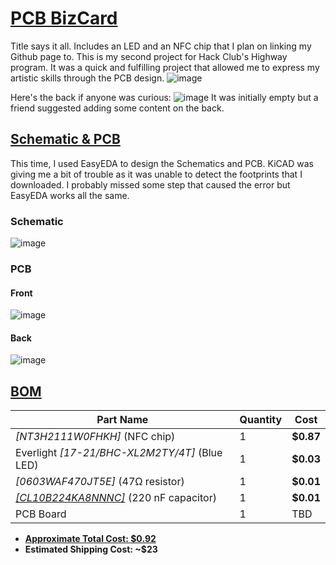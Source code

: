 # <ins> **PCB BizCard** </ins>
Title says it all. Includes an LED and an NFC chip that I plan on linking my Github page to. This is my second project for Hack Club's Highway program. It was a quick and fulfilling project that allowed me to express my artistic skills through the PCB design.
![image](https://github.com/user-attachments/assets/cc381888-e3a9-4b0d-9d68-31d7b718b439)

Here's the back if anyone was curious:
![image](https://github.com/user-attachments/assets/de5802b4-055f-4bd6-99d9-0880adb7fe7e)
It was initially empty but a friend suggested adding some content on the back.


## <ins> **Schematic & PCB** </ins>
This time, I used EasyEDA to design the Schematics and PCB. KiCAD was giving me a bit of trouble as it was unable to detect the footprints that I downloaded. I probably missed some step that caused the error but EasyEDA works all the same.

###  Schematic 
![image](https://github.com/user-attachments/assets/955199af-117f-446b-bccc-508ceadc8080)

### PCB

#### Front
![image](https://github.com/user-attachments/assets/75a8f495-370a-4c30-b3a0-62657c031cb3)

#### Back
![image](https://github.com/user-attachments/assets/9d764657-a48b-4cba-a757-28051e141cad)


## <ins>**BOM**</ins>
|Part Name      |Quantity |Cost   |
| ------------- |-------- |------ |
| _[NT3H2111W0FHKH]_ (NFC chip) |  1       |**$0.87**  |
| Everlight _[17-21/BHC-XL2M2TY/4T]_ (Blue LED) |  1       |**$0.03**  |
| _[0603WAF470JT5E]_ (47Ω resistor)| 1 | **$0.01** |
| [_[CL10B224KA8NNNC]_]([url](https://jlcpcb.com/partdetail/21832-CL10B224KA8NNNC/C21120)) (220 nF capacitor) |1 |**$0.01**|
|PCB Board |1 |TBD |
- **<ins> Approximate Total Cost: $0.92**
- **Estimated Shipping Cost: ~$23**

